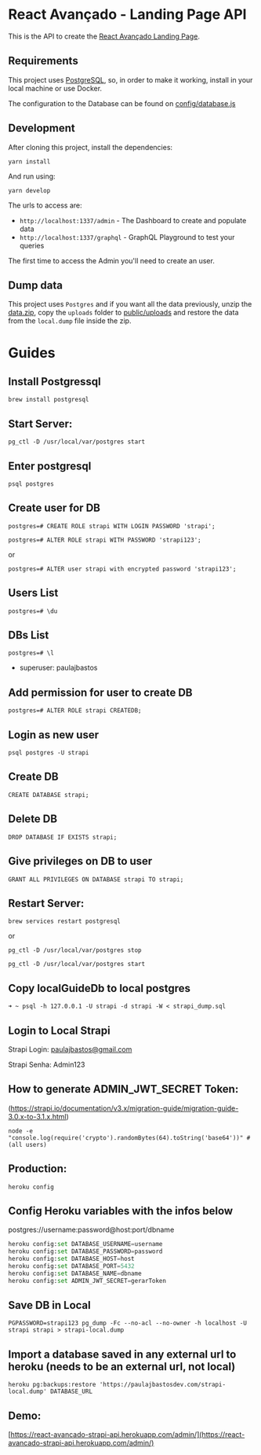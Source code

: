 # React Avançado - Landing Page API

This is the API to create the [React Avançado Landing Page](https://paulajbastos-react-avancado-landpage.netlify.app/).

## Requirements

This project uses [PostgreSQL](https://www.postgresql.org/), so, in order to make it working, install in your local machine or use Docker.

The configuration to the Database can be found on [config/database.js](config/database.js)

## Development

After cloning this project, install the dependencies:

```
yarn install
```

And run using:

```
yarn develop
```

The urls to access are:

- `http://localhost:1337/admin` - The Dashboard to create and populate data
- `http://localhost:1337/graphql` - GraphQL Playground to test your queries

The first time to access the Admin you'll need to create an user.

## Dump data

This project uses `Postgres` and if you want all the data previously, unzip the [data.zip](data.zip), copy the `uploads` folder to [public/uploads](public/uploads) and restore the data from the `local.dump` file inside the zip.


# Guides

## Install Postgressql
```
brew install postgresql
```

## Start Server:
```
pg_ctl -D /usr/local/var/postgres start
```

## Enter postgresql
```
psql postgres
```

## Create user for DB
```
postgres=# CREATE ROLE strapi WITH LOGIN PASSWORD 'strapi';
```
```
postgres=# ALTER ROLE strapi WITH PASSWORD 'strapi123'; 
```
or
```
postgres=# ALTER user strapi with encrypted password 'strapi123';
```

## Users List
```
postgres=# \du
```

## DBs List
```
postgres=# \l
```
- superuser: paulajbastos

## Add permission for user to create DB
```
postgres=# ALTER ROLE strapi CREATEDB;
```
## Login as new user
```
psql postgres -U strapi
```
## Create DB
```
CREATE DATABASE strapi;
```
## Delete DB
```
DROP DATABASE IF EXISTS strapi;
```

## Give privileges on DB to user
```
GRANT ALL PRIVILEGES ON DATABASE strapi TO strapi;
```
## Restart Server:
```
brew services restart postgresql
```
or
```
pg_ctl -D /usr/local/var/postgres stop
```
```
pg_ctl -D /usr/local/var/postgres start
```
## Copy localGuideDb to local postgres
```
➜ ~ psql -h 127.0.0.1 -U strapi -d strapi -W < strapi_dump.sql
```

## Login to Local Strapi

Strapi Login: paulajbastos@gmail.com

Strapi Senha: Admin123


## How to generate ADMIN_JWT_SECRET Token:
(https://strapi.io/documentation/v3.x/migration-guide/migration-guide-3.0.x-to-3.1.x.html)
```
node -e "console.log(require('crypto').randomBytes(64).toString('base64'))" # (all users)
```

## Production:

```
heroku config
```

## Config Heroku variables with the infos below

postgres://username:password@host:port/dbname

```python
heroku config:set DATABASE_USERNAME=username
heroku config:set DATABASE_PASSWORD=password
heroku config:set DATABASE_HOST=host
heroku config:set DATABASE_PORT=5432
heroku config:set DATABASE_NAME=dbname
heroku config:set ADMIN_JWT_SECRET=gerarToken
```
## Save DB in Local
```
PGPASSWORD=strapi123 pg_dump -Fc --no-acl --no-owner -h localhost -U strapi strapi > strapi-local.dump
```


##  Import a database saved in any external url to heroku (needs to be an external url, not local)
```
heroku pg:backups:restore 'https://paulajbastosdev.com/strapi-local.dump' DATABASE_URL
```

## Demo:

[https://react-avancado-strapi-api.herokuapp.com/admin/](https://react-avancado-strapi-api.herokuapp.com/admin/)

